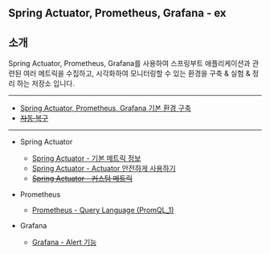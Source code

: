 ## Spring Actuator, Prometheus, Grafana - ex

## 소개
Spring Actuator, Prometheus, Grafana를 사용하여 스프링부트 애플리케이션과 관련된 여러 메트릭을 수집하고, 시각화하여 모니터링할 수 있는 환경을 구축 & 실험 & 정리 하는 저장소 입니다.

---
- [Spring Actuator, Prometheus, Grafana 기본 환경 구축](https://github.com/Gonue/springboot-monitoring-in-action/blob/main/posts/simple-environment)
- ~~[자동 복구]()~~

---

- Spring Actuator
   - [Spring Actuator - 기본 메트릭 정보](https://github.com/Gonue/springboot-monitoring-in-action/blob/main/posts/metric)
   - [Spring Actuator - Actuator 안전하게 사용하기](https://techblog.woowahan.com/9232/)
   - ~~[Spring Actuator - 커스텀 메트릭]()~~


- Prometheus
   - [Prometheus - Query Language (PromQL_1)](https://github.com/Gonue/springboot-monitoring-in-action/blob/main/posts/PromQL)


- Grafana
   - [Grafana - Alert 기능](https://github.com/Gonue/springboot-monitoring-in-action/blob/main/posts/alerting-ex)